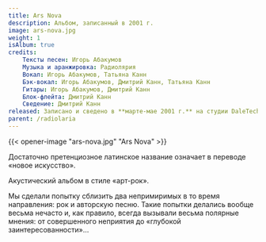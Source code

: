 ```yaml
---
title: Ars Nova
description: Альбом, записанный в 2001 г.
image: ars-nova.jpg
weight: 1
isAlbum: true
credits:
    Тексты песен: Игорь Абакумов
    Музыка и аранжировка: Радиолярия
    Вокал: Игорь Абакумов, Татьяна Канн
    Бэк-вокал: Игорь Абакумов, Дмитрий Канн, Татьяна Канн
    Гитары: Игорь Абакумов, Дмитрий Канн
    Блок-флейта: Дмитрий Канн
    Сведение: Дмитрий Канн
released: Записано и сведено в **марте-мае 2001 г.** на студии DaleTech Records (Тюмень). Альбом никогда не издавался официально.
parent: /radiolaria
---
```


{{< opener-image "ars-nova.jpg" "Ars Nova" >}}

Достаточно претенциозное латинское название означает в переводе «новое искусство».

Акустический альбом в стиле «арт-рок».

Мы сделали попытку сблизить два непримиримых в то время направления: рок и авторскую песню. Такие попытки делались вообще весьма нечасто и, как правило, всегда вызывали весьма полярные мнения: от совершенного неприятия до «глубокой заинтересованности»…
